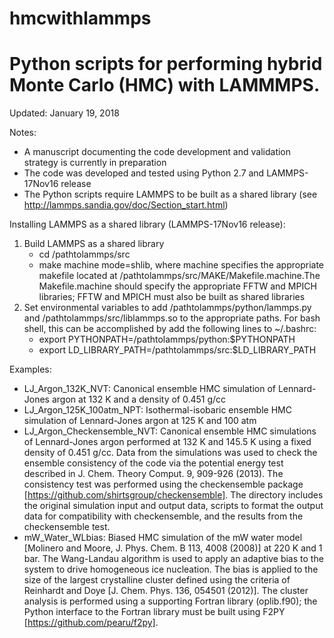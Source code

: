 # hmcwithlammps

# Python scripts for performing hybrid Monte Carlo (HMC) with LAMMMPS.  

Updated: January 19, 2018

Notes:
- A manuscript documenting the code development and validation strategy is currently in preparation
- The code was developed and tested using Python 2.7 and LAMMPS-17Nov16 release 
- The Python scripts require LAMMPS to be built as a shared library (see http://lammps.sandia.gov/doc/Section_start.html)
 

Installing LAMMPS as a shared library (LAMMPS-17Nov16 release): 
1.  Build LAMMPS as a shared library
    - cd /pathtolammps/src
    - make machine mode=shlib, where machine specifies the appropriate makefile located at /pathtolammps/src/MAKE/Makefile.machine.The Makefile.machine should specify the appropriate FFTW and MPICH libraries; FFTW and MPICH must also be built as shared libraries
2. Set environmental variables to add /pathtolammps/python/lammps.py and /pathtolammps/src/liblammps.so to the appropriate paths. For bash shell, this can be accomplished by add the following lines to ~/.bashrc:
    - export PYTHONPATH=/pathtolammps/python:$PYTHONPATH
    - export LD_LIBRARY_PATH=/pathtolammps/src:$LD_LIBRARY_PATH

Examples:
- LJ_Argon_132K_NVT:  Canonical ensemble HMC simulation of Lennard-Jones argon at 132 K and a density of 0.451 g/cc
- LJ_Argon_125K_100atm_NPT: Isothermal-isobaric ensemble HMC simulation of Lennard-Jones argon at 125 K and 100 atm 
- LJ_Argon_Checkensemble_NVT: Canonical ensemble HMC simulations of Lennard-Jones argon performed at 132 K and 145.5 K using a fixed density of 0.451 g/cc.  Data from the simulations was used to check the ensemble consistency of the code via the potential energy test described in  J. Chem. Theory Comput. 9, 909-926 (2013). The consistency test was performed using the checkensemble package [https://github.com/shirtsgroup/checkensemble]. The directory includes the original simulation input and output data, scripts to format the output data for compatibility with checkensemble, and the results from the checkensemble test. 
- mW_Water_WLbias:  Biased HMC simulation of the mW water model [Molinero and Moore, J. Phys. Chem. B 113, 4008 (2008)] at 220 K and 1 bar.  The Wang-Landau algorithm is used to apply an adaptive bias to the system to drive homogeneous ice nucleation.  The bias is applied to the size of the largest crystalline cluster defined using the criteria of Reinhardt and Doye [J. Chem. Phys. 136, 054501 (2012)]. The cluster analysis is performed using a supporting Fortran library (oplib.f90); the Python interface to the Fortran library must be built using F2PY [https://github.com/pearu/f2py]. 


